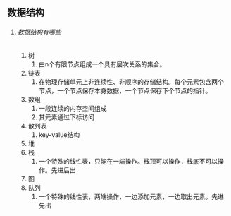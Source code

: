 ## 数据结构

1. ###### 数据结构有哪些
   1. 树
      1. 由n个有限节点组成一个具有层次关系的集合。
   2. 链表
      1. 在物理存储单元上非连续性、非顺序的存储结构。每个元素包含两个节点，一个节点保存本身数据，一个节点保存下个节点的指针。
   3. 数组
      1. 一段连续的内存空间组成
      2. 其元素通过下标访问
   4. 散列表
      1. key-value结构
   5. 堆
   6. 栈
      1. 一个特殊的线性表，只能在一端操作。栈顶可以操作，栈底不可以操作。先进后出
   7. 图
   8. 队列
      1. 一个特殊的线性表，两端操作，一边添加元素，一边取出元素。先进先出